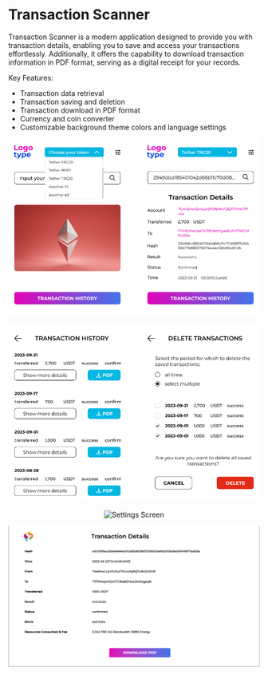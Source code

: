 # Transaction Scanner

Transaction Scanner is a modern application designed to provide you with transaction details, enabling you to save and access your transactions effortlessly. Additionally, it offers the capability to download transaction information in PDF format, serving as a digital receipt for your records.

Key Features:
* Transaction data retrieval
* Transaction saving and deletion
* Transaction download in PDF format
* Currency and coin converter
* Customizable background theme colors and language settings


<p align="center">
  <img src="./src/assets/readme/main-screen.png" alt="Main Screen" width="738">
</p>


<p align="center">
  <img src="./src/assets/readme/history-screen.png" alt="History Screen" width="738">
</p>


<p align="center">
  <img src="./src/assets/readme/aettings-screen.png" alt="Settings Screen" width="738">
</p>

<p align="center">
  <img src="./src/assets/readme/pdf-screen.png" alt="PDF Screen" width="738">
</p>


